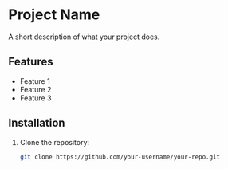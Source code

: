 # Project Name

A short description of what your project does.

## Features
- Feature 1
- Feature 2
- Feature 3

## Installation

1. Clone the repository:
   ```bash
   git clone https://github.com/your-username/your-repo.git
